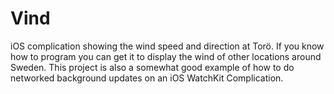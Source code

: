 # Vind
iOS complication showing the wind speed and direction at Torö. If you know how to program you can get it to display the
wind of other locations around Sweden. This project is also a somewhat good example of how to do networked background updates
on an iOS WatchKit Complication.
